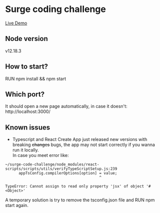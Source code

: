 # Surge coding challenge

[Live Demo](https://cptdoraemon.github.io/surge-coding-challenge/)

## Node version
v12.18.3

## How to start?
RUN npm install && npm start

## Which port?
It should open a new page automatically, in case it doesn't:  
http://localhost:3000/

## Known issues
* Typescript and React Create App just released new versions with breaking ~~changes~~ bugs, the app may not start correctly
if you wanna run it locally.  
In case you meet error like:
```
~/surge-code-challenge/node_modules/react-scripts/scripts/utils/verifyTypeScriptSetup.js:239
      appTsConfig.compilerOptions[option] = value;
                                          ^

TypeError: Cannot assign to read only property 'jsx' of object '#<Object>'
```
A temporary solution is try to remove the tsconfig.json file and RUN npm start again.
